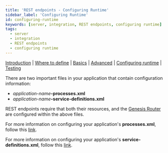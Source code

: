 ```yaml
---
title: 'REST endpoints - Configuring Runtime'
sidebar_label: 'Configuring Runtime'
id: configuring-runtime
keywords: [server, integration, REST endpoints, configuring runtime]
tags:
  - server
  - integration
  - REST endpoints
  - configuring runtime
---
```


[Introduction](../../../../server/integration/rest-endpoints/introduction/) | [Where to define](../../../../server/integration/rest-endpoints/where-to-define) | [Basics](../../../../server/integration/rest-endpoints/basics/) | [Advanced](../../../../server/integration/rest-endpoints/advanced/) | [Configuring runtime](../../../../server/integration/rest-endpoints/configuring-runtime/) | [Testing](../../../../server/integration/rest-endpoints/testing/)

There are two important files in your application that contain configuration information:
- _application-name_**-processes.xml**
- _application-name_**-service-definitions.xml**

REST endpoints require that both their resources, and the [Genesis Router](../../../../server/configuring-runtime/genesis-router/) are configured within the above files.

For more information on configuring your application's **processes.xml**, follow this [link](../../../../server/configuring-runtime/processes).

For more information on configuring your application's **service-definitions.xml**, follow this [link](../../../../server/configuring-runtime/service-definitions).

